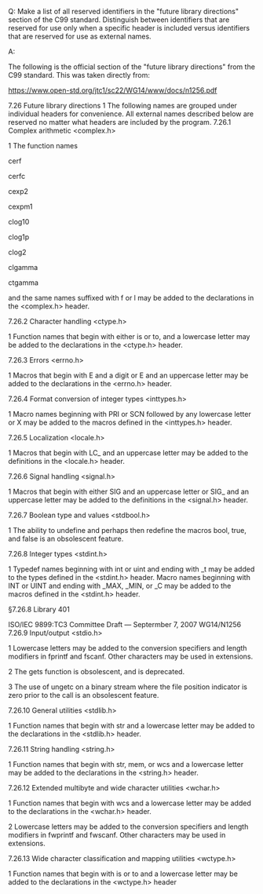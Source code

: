 Q: Make a list of all reserved identifiers in the "future library directions"
section of the C99 standard. Distinguish between identifiers that are reserved
for use only when a specific header is included versus identifiers that are
reserved for use as external names.

A:

The following is the official section of the "future library directions" from
the C99 standard. This was taken directly from:

https://www.open-std.org/jtc1/sc22/WG14/www/docs/n1256.pdf

7.26 Future library directions 1 The following names are grouped under
individual headers for convenience. All external names described below are
reserved no matter what headers are included by the program. 7.26.1 Complex
arithmetic <complex.h>

1 The function names

cerf

cerfc

cexp2

cexpm1

clog10

clog1p

clog2

clgamma

ctgamma

and the same names suffixed with f or l may be added to the declarations in the
<complex.h> header.

7.26.2 Character handling <ctype.h>

1 Function names that begin with either is or to, and a lowercase letter may be
added to the declarations in the <ctype.h> header.

7.26.3 Errors <errno.h>

1 Macros that begin with E and a digit or E and an uppercase letter may be added
to the declarations in the <errno.h> header.

7.26.4 Format conversion of integer types <inttypes.h>

1 Macro names beginning with PRI or SCN followed by any lowercase letter or X
may be added to the macros defined in the <inttypes.h> header.

7.26.5 Localization <locale.h>

1 Macros that begin with LC_ and an uppercase letter may be added to the
definitions in the <locale.h> header.

7.26.6 Signal handling <signal.h>

1 Macros that begin with either SIG and an uppercase letter or SIG_ and an
uppercase letter may be added to the definitions in the <signal.h> header.

7.26.7 Boolean type and values <stdbool.h>

1 The ability to undefine and perhaps then redefine the macros bool, true, and
false is an obsolescent feature.

7.26.8 Integer types <stdint.h>

1 Typedef names beginning with int or uint and ending with _t may be added to
the types defined in the <stdint.h> header. Macro names beginning with INT or
UINT and ending with _MAX, _MIN, or _C may be added to the macros defined in the
<stdint.h> header.

§7.26.8 Library 401

ISO/IEC 9899:TC3 Committee Draft — Septermber 7, 2007 WG14/N1256 7.26.9
Input/output <stdio.h>

1 Lowercase letters may be added to the conversion specifiers and length
modifiers in fprintf and fscanf. Other characters may be used in extensions.

2 The gets function is obsolescent, and is deprecated.

3 The use of ungetc on a binary stream where the file position indicator is zero
prior to the call is an obsolescent feature.

7.26.10 General utilities <stdlib.h>

1 Function names that begin with str and a lowercase letter may be added to the
declarations in the <stdlib.h> header.

7.26.11 String handling <string.h>

1 Function names that begin with str, mem, or wcs and a lowercase letter may be
added to the declarations in the <string.h> header.

7.26.12 Extended multibyte and wide character utilities <wchar.h>

1 Function names that begin with wcs and a lowercase letter may be added to the
declarations in the <wchar.h> header.

2 Lowercase letters may be added to the conversion specifiers and length
modifiers in fwprintf and fwscanf. Other characters may be used in extensions.

7.26.13 Wide character classification and mapping utilities <wctype.h>

1 Function names that begin with is or to and a lowercase letter may be added to
the declarations in the <wctype.h> header
